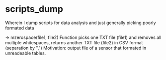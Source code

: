 # scripts_dump
Wherein I dump scripts for data analysis and just generally picking poorly formated data

-> mzerospace(file1, file2)
Function picks one TXT file (file1) and removes all multiple whitespaces, returns another TXT file (file2) in CSV format (separation by ",") 
Motivation: output file of a sensor that formated in unreadeable tables.
